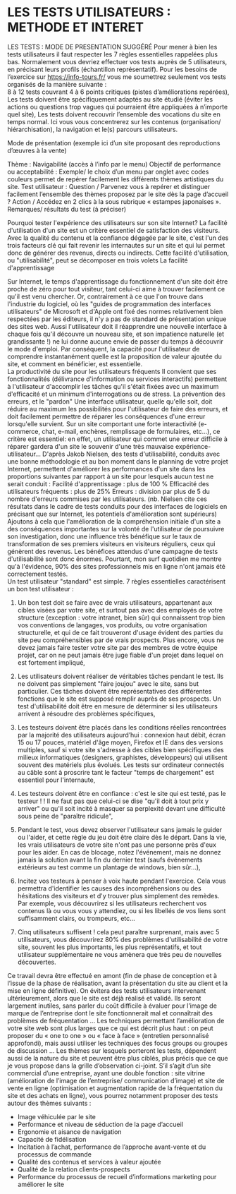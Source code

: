 # LES TESTS UTILISATEURS : METHODE ET INTERET

LES TESTS : MODE DE PRESENTATION SUGGÉRÉ
Pour mener à bien les tests utilisateurs il faut respecter les 7 règles essentielles rappelées plus bas. Normalement vous devriez effectuer vos tests auprès de 5 utilisateurs, en précisant leurs profils (échantillon représentatif). 
Pour les besoins de l’exercice sur https://info-tours.fr/ vous me soumettrez seulement vos tests organisés de la manière suivante :  
8 à 12 tests couvrant 4 à 6 points critiques (pistes d’améliorations repérées),
Les tests doivent être spécifiquement adaptés au site étudié (éviter les actions ou questions trop vagues qui pourraient être appliquées à n’importe quel site),
Les tests doivent recouvrir l’ensemble des vocations du site en temps normal. Ici vous vous concentrerez sur les contenus (organisation/ hiérarchisation), la navigation et le(s) parcours utilisateurs. 


Mode de présentation (exemple ici d’un site proposant des reproductions d’œuvres à la vente) 

Thème : Navigabilité (accès à l’info par le menu)
Objectif de performance ou acceptabilité : Exemple/ le choix d’un menu par onglet avec codes couleurs permet de repérer facilement les différents thèmes artistiques du site. 
Test utilisateur : 
Question / Parvenez vous à repérer et distinguer facilement l’ensemble des thèmes proposez par le site dès la page d’accueil ?
Action / Accédez en 2 clics à la sous rubrique « estampes japonaises ».
Remarques/ résultats du test (à préciser)


Pourquoi tester l'expérience des utilisateurs sur son site Internet?
La facilité d'utilisation d'un site est un critère essentiel de satisfaction des visiteurs. Avec la qualité du contenu et la confiance dégagée par le site, c'est l'un des trois facteurs clé qui fait revenir les internautes sur un site et qui lui permet donc de générer des revenus, directs ou indirects.
Cette facilité d'utilisation, ou "utilisabilité", peut se décomposer en trois volets
La facilité d'apprentissage

Sur Internet, le temps d'apprentissage du fonctionnement d'un site doit être proche de zéro pour tout visiteur, tant celui-ci aime à trouver facilement ce qu'il est venu chercher. Or, contrairement à ce que l'on trouve dans l'industrie du logiciel, où les "guides de programmation des interfaces utilisateurs" de Microsoft et d'Apple ont fixé des normes relativement bien respectées par les éditeurs, il n'y a pas de standard de présentation unique des sites web. Aussi l'utilisateur doit il réapprendre une nouvelle interface à chaque fois qu'il découvre un nouveau site, et son impatience naturelle (et grandissante !) ne lui donne aucune envie de passer du temps à découvrir le mode d'emploi. 
Par conséquent, la capacité pour l'utilisateur de comprendre instantanément quelle est la proposition de valeur ajoutée du site, et comment en bénéficier, est essentielle. <br>
La productivité du site pour les utilisateurs fréquents
Il convient que ses fonctionnalités (délivrance d'information ou services interactifs) permettent à l'utilisateur d'accomplir les tâches qu'il s'était fixées avec un maximum d'efficacité et un minimum d'interrogations ou de stress.
La prévention des erreurs, et le "pardon"
Une interface utilisateur, quelle qu'elle soit, doit réduire au maximum les possibilités pour l'utilisateur de faire des erreurs, et doit facilement permettre de réparer les conséquences d'une erreur lorsqu'elle survient. Sur un site comportant une forte interactivité (e-commerce, chat, e-mail, enchères, remplissage de formulaires, etc...), ce critère est essentiel: en effet, un utilisateur qui commet une erreur difficile à réparer gardera d'un site le souvenir d'une très mauvaise expérience-utilisateur... 
D'après Jakob Nielsen, des tests d'utilisabilité, conduits avec une bonne méthodologie et au bon moment dans le planning de votre projet Internet, permettent d'améliorer les performances d'un site dans les proportions suivantes par rapport à un site pour lesquels aucun test ne serait conduit :
Facilité d'apprentissage : plus de 100 % 
Efficacité des utilisateurs fréquents : plus de 25% 
Erreurs : division par plus de 5 du nombre d'erreurs commises par les utilisateurs. 
(nb. Nielsen cite ces résultats dans le cadre de tests conduits pour des interfaces de logiciels en précisant que sur Internet, les potentiels d'amélioration sont supérieurs)
Ajoutons à cela que l'amélioration de la compréhension initiale d'un site a des conséquences importantes sur la volonté de l'utilisateur de poursuivre son investigation, donc une influence très bénéfique sur le taux de transformation de ses premiers visiteurs en visiteurs réguliers, ceux qui génèrent des revenus. 
Les bénéfices attendus d'une campagne de tests d'utilisabilité sont donc énormes. Pourtant, mon surf quotidien me montre qu'à l'évidence, 90% des sites professionnels mis en ligne n'ont jamais été correctement testés.  
Un test utilisateur "standard" est simple.
7 règles essentielles caractérisent un bon test utilisateur :

1. Un bon test doit se faire avec de vrais utilisateurs, appartenant aux cibles visées par votre site, et surtout pas avec des employés de votre structure (exception : votre intranet, bien sûr) qui connaissent trop bien vos conventions de langages, vos produits, ou votre organisation structurelle, et qui de ce fait trouveront d'usage évident des parties du site peu compréhensibles par de vrais prospects. Plus encore, vous ne devez jamais faire tester votre site par des membres de votre équipe projet, car on ne peut jamais être juge fiable d'un projet dans lequel on est fortement impliqué,

2. Les utilisateurs doivent réaliser de véritables tâches pendant le test. Ils ne doivent pas simplement "faire joujou" avec le site, sans but particulier. Ces tâches doivent être représentatives des différentes fonctions que le site est supposé remplir auprès de ses prospects. Un test d'utilisabilité doit être en mesure de déterminer si les utilisateurs arrivent à résoudre des problèmes spécifiques,

3. Les testeurs doivent être placés dans les conditions réelles rencontrées par la majorité des utilisateurs aujourd’hui : connexion haut débit, écran 15 ou 17 pouces, matériel d'âge moyen, Firefox et IE dans des versions multiples, sauf si votre site s'adresse à des cibles bien spécifiques des milieux informatiques (designers, graphistes, développeurs) qui utilisent souvent des matériels plus évolués. Les tests sur ordinateur connectés au câble sont à proscrire tant le facteur "temps de chargement" est essentiel pour l'internaute,

4. Les testeurs  doivent être en confiance : c'est le site qui est testé, pas le testeur ! ! Il ne faut pas que celui-ci se dise "qu'il doit à tout prix y arriver" ou qu'il soit incité à masquer sa perplexité devant une difficulté sous peine de "paraître ridicule",

5. Pendant le test, vous devez observer l'utilisateur sans jamais le guider ou l'aider, et cette règle du jeu doit être claire dès le départ. Dans la vie, les vrais utilisateurs de votre site n'ont pas une personne près d'eux pour les aider. En cas de blocage, notez l'événement, mais ne donnez jamais la solution avant la fin du dernier test (saufs événements extérieurs au test comme un plantage de windows, bien sûr...),

6. Incitez vos testeurs à penser à voix haute pendant l'exercice. Cela vous permettra d'identifier les causes des incompréhensions ou des hésitations des visiteurs et d'y trouver plus simplement des remèdes. Par exemple, vous découvrirez si les utilisateurs recherchent vos contenus là ou vous vous y attendiez, ou si les libellés de vos liens sont suffisamment clairs, ou trompeurs, etc...
7. Cinq utilisateurs suffisent ! cela peut paraître surprenant, mais avec 5 utilisateurs, vous découvrirez 80% des problèmes d'utilisabilité de votre site, souvent les plus importants, les plus représentatifs, et tout utilisateur supplémentaire ne vous amènera que très peu de nouvelles découvertes.


Ce travail devra être effectué en amont (fin de phase de conception et à l’issue de la phase de réalisation, avant la présentation du site au client et la mise en ligne définitive). On évitera des tests utilisateurs intervenant ultérieurement, alors que le site est déjà réalisé et validé. Ils seront largement inutiles, sans parler du coût difficile à évaluer pour l’image de marque de l’entreprise dont le site fonctionnerait mal et connaîtrait des problèmes de fréquentation … Les techniques permettant l’amélioration de votre site web sont plus larges que ce qui est décrit plus haut : on peut proposer du « one to one » ou « face à face » (entretien personnalisé approfondi), mais aussi utiliser les techniques des focus groups ou groupes de discussion … 
Les thèmes sur lesquels porteront les tests, dépendent aussi de la nature du site et peuvent être plus ciblés, plus précis que ce que je vous propose dans la grille d’observation ci-joint. 
S’il s’agit d’un site commercial d’une entreprise, ayant une double fonction : site vitrine (amélioration de l’image de l’entreprise/ communication d’image) et site de vente en ligne (optimisation et augmentation rapide de la fréquentation du site et des achats en ligne), vous pourrez notamment proposer des tests autour des thèmes suivants : 
* Image véhiculée par le site
* Performance et niveau de séduction de la page d’accueil
* Ergonomie et aisance de navigation
* Capacité de fidélisation
* Incitation à l’achat, performance de l’approche avant-vente et du processus de commande
* Qualité des contenus et services à valeur ajoutée
* Qualité de la relation clients-prospects
* Performance du processus de recueil d’informations marketing pour améliorer le site 

